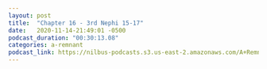 ```yaml
---
layout: post
title:  "Chapter 16 - 3rd Nephi 15-17"
date:   2020-11-14-21:49:01 -0500
podcast_duration: "00:30:13.08"
categories: a-remnant
podcast_link: https://nilbus-podcasts.s3.us-east-2.amazonaws.com/A+Remnant+Shall+Return/16+-+Chapter+16+-+3rd+Nephi+15-17.mp3
---
```


